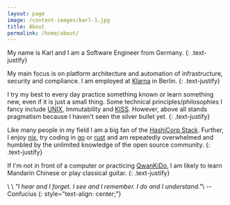 ```yaml
---
layout: page
image: /content-images/karl-1.jpg
title: About
permalink: /home/about/
---
```


My name is Karl and I am a Software Engineer from Germany. 
{: .text-justify}

My main focus is on platform architecture and automation of infrastructure, security and compliance. 
I am employed at [Klarna](https://www.klarna.com/) in Berlin. 
{: .text-justify}

I try my best to every day practice something known or learn something new, even if it is just a small thing.
Some technical principles/philosophies I fancy include [UNIX](https://en.wikipedia.org/wiki/Unix_philosophy), Immutability and [KISS](https://en.wikipedia.org/wiki/KISS_principle). However, above all stands pragmatism because I haven't seen the silver bullet yet.
{: .text-justify}

Like many people in my field I am a big fan of the [HashiCorp Stack](https://www.hashicorp.com/). 
Further, I enjoy [nix](https://nixos.org/), try coding in [go](https://github.com/fishi0x01/vsh) or [rust](https://github.com/fishi0x01/docker-extract) and am repeatedly overwhelmed and humbled by the unlimited knowledge of the open source community.
{: .text-justify}

If I'm not in front of a computer or practicing [QwanKiDo](https://www.qwankido.ca/), I am likely to learn Mandarin Chinese or play classical guitar. 
{: .text-justify}

\\
\\
_"I hear and I forget. I see and I remember. I do and I understand."_\\
-- Confucius
{: style="text-align: center;"}

